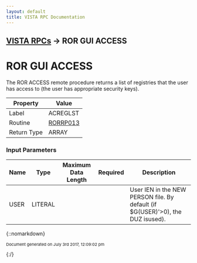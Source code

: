 ```yaml
---
layout: default
title: VISTA RPC Documentation
---
```


## [VISTA RPCs](TableOfContents) &#8594; ROR GUI ACCESS
# ROR GUI ACCESS

The ROR ACCESS remote procedure returns a list of registries that the user has access to (the user has appropriate security keys).

Property | Value
--- | ---
Label | ACREGLST
Routine | [RORRP013](http://code.osehra.org/dox/Routine_RORRP013_source.html)
Return Type | ARRAY


### Input Parameters

Name | Type | Maximum Data Length | Required | Description
--- | --- | --- | --- | ---
USER | LITERAL |  |  | User IEN in the NEW PERSON file. By default (if $G(USER)&#x27;&gt;0), the DUZ isused).



{::nomarkdown} <br/><p style="font-size: 11px">Document generated on July 3rd 2017, 12:09:02 pm</p>{:/}